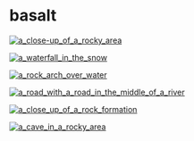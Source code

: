 # basalt

<a href="a_close-up_of_a_rocky_area.jpg"><img alt="a_close-up_of_a_rocky_area" src="a_close-up_of_a_rocky_area.jpg"></a>

<a href="a_waterfall_in_the_snow.jpg"><img alt="a_waterfall_in_the_snow" src="a_waterfall_in_the_snow.jpg"></a>

<a href="a_rock_arch_over_water.jpg"><img alt="a_rock_arch_over_water" src="a_rock_arch_over_water.jpg"></a>

<a href="a_road_with_a_road_in_the_middle_of_a_river.jpg"><img alt="a_road_with_a_road_in_the_middle_of_a_river" src="a_road_with_a_road_in_the_middle_of_a_river.jpg"></a>

<a href="a_close_up_of_a_rock_formation.jpg"><img alt="a_close_up_of_a_rock_formation" src="a_close_up_of_a_rock_formation.jpg"></a>

<a href="a_cave_in_a_rocky_area.jpg"><img alt="a_cave_in_a_rocky_area" src="a_cave_in_a_rocky_area.jpg"></a>

